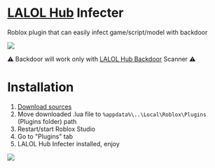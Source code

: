 # [LALOL Hub](https://github.com/Its-LALOL/LALOL-Hub) Infecter
Roblox plugin that can easily infect game/script/model with backdoor

![](https://raw.githubusercontent.com/Its-LALOL/LALOL-Hub/main/Backdoor-Infecter/screenshot.png)

⚠ Backdoor will work only with [LALOL Hub Backdoor](https://github.com/Its-LALOL/LALOL-Hub/blob/main/Backdoor-Scanner/README.md) Scanner ⚠

# Installation
1. [Download sources](https://cdn.discordapp.com/attachments/1041774453434101851/1090297865445851196/LALOL_Hub_Infecter.lua)
2. Move downloaded .lua file to `%appdata%\..\Local\Roblox\Plugins` (Plugins folder) path
3. Restart/start Roblox Studio
4. Go to "Plugins" tab
5. LALOL Hub Infecter installed, enjoy

![](https://raw.githubusercontent.com/Its-LALOL/LALOL-Hub/main/Backdoor-Infecter/screenshot2.png)
